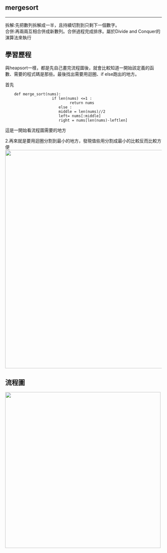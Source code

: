 ## mergesort
-----------------------------------
拆解:先把數列拆解成一半，且持續切割到只剩下一個數字。                                                                   
合併:再兩兩互相合併成新數列。合併過程完成排序。屬於Divide and Conquer的演算法來執行


## 學習歷程
與heapsort一樣，都是先自己畫完流程圖後，就會比較知道一開始該定義的函數、需要的程式碼是那些。最後找出需要用迴圈、if else跑出的地方。

首先
```class solution( ):
    def merge_sort(nums):
                     if len(nums) <=1 :
                             return nums
                        else :
                        middle = len(nums)//2
                        left= nums[:middle]
                        right = nums[len(nums)-leftlen]
```                        
這是一開始看流程圖需要的地方

2.再來就是要用迴圈分割到最小的地方，發現值些用分割成最小的比較反而比較方便                     
<img src="https://github.com/weberliao/Data-structure-and-Algorithm/blob/README.md/merge.jpg" height='700' weight='550'>






## 流程圖
<img src="https://github.com/weberliao/Data-structure-and-Algorithm/blob/README.md/mergesort.png" height='500' weight='350'>

